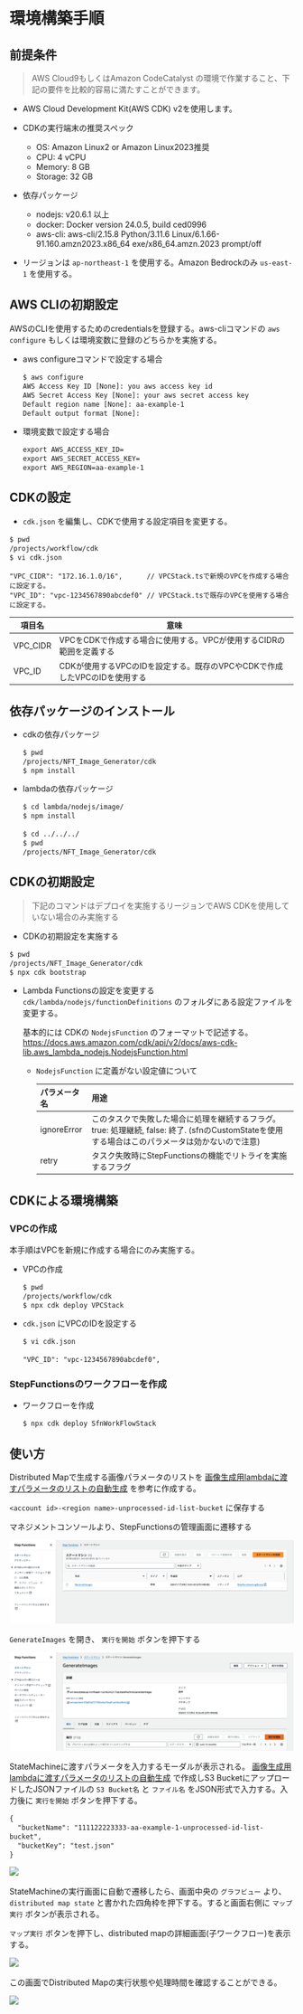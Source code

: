 環境構築手順
===

## 前提条件

> AWS Cloud9もしくはAmazon CodeCatalyst の環境で作業すること、下記の要件を比較的容易に満たすことができます。

- AWS Cloud Development Kit(AWS CDK) v2を使用します。

- CDKの実行端末の推奨スペック
  - OS: Amazon Linux2 or Amazon Linux2023推奨
  - CPU:      4 vCPU
  - Memory:   8 GB
  - Storage: 32 GB
- 依存パッケージ
  - nodejs: v20.6.1 以上
  - docker: Docker version 24.0.5, build ced0996
  - aws-cli: aws-cli/2.15.8 Python/3.11.6 Linux/6.1.66-91.160.amzn2023.x86_64 exe/x86_64.amzn.2023 prompt/off

- リージョンは `ap-northeast-1` を使用する。Amazon Bedrockのみ `us-east-1` を使用する。

## AWS CLIの初期設定

AWSのCLIを使用するためのcredentialsを登録する。aws-cliコマンドの `aws configure` もしくは環境変数に登録のどちらかを実施する。

- aws configureコマンドで設定する場合
  ```
  $ aws configure
  AWS Access Key ID [None]: you aws access key id
  AWS Secret Access Key [None]: your aws secret access key
  Default region name [None]: aa-example-1
  Default output format [None]: 
  ```

- 環境変数で設定する場合
  ```
  export AWS_ACCESS_KEY_ID=
  export AWS_SECRET_ACCESS_KEY=
  export AWS_REGION=aa-example-1
  ```


## CDKの設定

- `cdk.json` を編集し、CDKで使用する設定項目を変更する。

```
$ pwd
/projects/workflow/cdk
$ vi cdk.json

"VPC_CIDR": "172.16.1.0/16",      // VPCStack.tsで新規のVPCを作成する場合に設定する。
"VPC_ID": "vpc-1234567890abcdef0" // VPCStack.tsで既存のVPCを使用する場合に設定する。
```

|項目名|意味|
|-----|---|
|VPC_CIDR|VPCをCDKで作成する場合に使用する。VPCが使用するCIDRの範囲を定義する|
|VPC_ID|CDKが使用するVPCのIDを設定する。既存のVPCやCDKで作成したVPCのIDを使用する|



## 依存パッケージのインストール
- cdkの依存パッケージ
  ```
  $ pwd
  /projects/NFT_Image_Generator/cdk
  $ npm install
  ```
- lambdaの依存パッケージ
  ```
  $ cd lambda/nodejs/image/
  $ npm install

  $ cd ../../../
  $ pwd
  /projects/NFT_Image_Generator/cdk
  ```

## CDKの初期設定

> 下記のコマンドはデプロイを実施するリージョンでAWS CDKを使用していない場合のみ実施する

- CDKの初期設定を実施する
```
$ pwd
/projects/NFT_Image_Generator/cdk
$ npx cdk bootstrap
```

- Lambda Functionsの設定を変更する
  `cdk/lambda/nodejs/functionDefinitions` のフォルダにある設定ファイルを変更する。

  基本的には CDKの `NodejsFunction` のフォーマットで記述する。
  https://docs.aws.amazon.com/cdk/api/v2/docs/aws-cdk-lib.aws_lambda_nodejs.NodejsFunction.html

  - `NodejsFunction` に定義がない設定値について

    |パラメータ名| 用途|
    |---------|----|
    |ignoreError|このタスクで失敗した場合に処理を継続するフラグ。true: 処理継続, false: 終了. (sfnのCustomStateを使用する場合はこのパラメータは効かないので注意)
    |retry| タスク失敗時にStepFunctionsの機能でリトライを実施するフラグ|true: リトライを実施する, false: リトライを実施しない(sfnのCustomStateを使用する場合はこのパラメータは効かないので注意)|


## CDKによる環境構築

### VPCの作成

本手順はVPCを新規に作成する場合にのみ実施する。

- VPCの作成
  ```
  $ pwd
  /projects/workflow/cdk
  $ npx cdk deploy VPCStack
  ```

- `cdk.json` にVPCのIDを設定する
  ```
  $ vi cdk.json

  "VPC_ID": "vpc-1234567890abcdef0",
  ``` 

### StepFunctionsのワークフローを作成

- ワークフローを作成
  ```
  $ npx cdk deploy SfnWorkFlowStack
  ```


## 使い方

Distributed Mapで生成する画像パラメータのリストを [画像生成用lambdaに渡すパラメータのリストの自動生成](./architecture.md#画像生成用lambdaに渡すパラメータのリストの自動生成) を参考に作成する。  

`<account id>-<region name>-unprocessed-id-list-bucket` に保存する

マネジメントコンソールより、StepFunctionsの管理画面に遷移する

![](./images/stepfunctions_statemachin_list.png)

`GenerateImages` を開き、 `実行を開始` ボタンを押下する

![](./images/stepfunctions_statemachine_description.png)

StateMachineに渡すパラメータを入力するモーダルが表示される。 [画像生成用lambdaに渡すパラメータのリストの自動生成](./architecture.md#画像生成用lambdaに渡すパラメータのリストの自動生成) で作成しS3 BucketにアップロードしたJSONファイルの `S3 Bucket名` と `ファイル名` をJSON形式で入力する。入力後に `実行を開始` ボタンを押下する。

```
{
  "bucketName": "111122223333-aa-example-1-unprocessed-id-list-bucket",
  "bucketKey": "test.json"
}
```

![](./images/stepfunctions_execute_modal.png)

StateMachineの実行画面に自動で遷移したら、画面中央の `グラフビュー` より、`distributed map state` と書かれた四角枠を押下する。すると画面右側に `マップ実行` ボタンが表示される。

`マップ実行` ボタンを押下し、distributed mapの詳細画面(子ワークフロー)を表示する。

![](./images/stepfunctions_distributed_map1.png)

この画面でDistributed Mapの実行状態や処理時間を確認することができる。

![](./images/stepfunctions_distributed_map_child_worklflow.png)